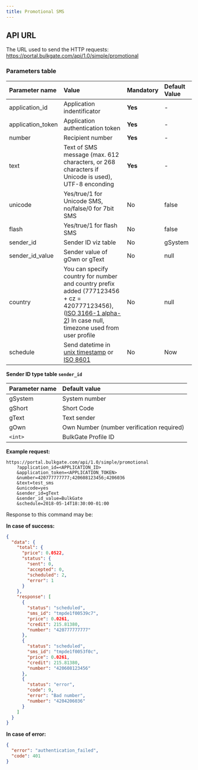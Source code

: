 ```yaml
---
title: Promotional SMS
---
```



## API URL
The URL used to send the HTTP requests:
https://portal.bulkgate.com/api/1.0/simple/promotional

### Parameters table

|Parameter name	|Value|	Mandatory| Default Value
|:--- |:--- |:--- |:--- |
|application_id|Application indentificator |**Yes**|-| 
|application_token|Application authentication token	|**Yes**|-|
|number|Recipient number 	|**Yes**|-|
|text|Text of SMS message (max. 612 characters, or 268 characters if Unicode is used), UTF-8 enconding	|**Yes**|-|
|unicode	|Yes/true/1 for Unicode SMS, no/false/0 for 7bit SMS|No|false|
|flash| Yes/true/1 for flash SMS|No|false|
|sender_id|Sender ID viz table|No|gSystem|
|sender_id_value|Sender value of gOwn or gText|No|null|
|country|You can specify country for number and country prefix added (777123456 + cz = 420777123456), ([ISO 3166-1 alpha-2](https://en.wikipedia.org/wiki/ISO_3166-1_alpha-2)) In case null, timezone used from user profile|No|null|
|schedule| Send datetime in [unix timestamp](https://en.wikipedia.org/wiki/Unix_time) or [ISO 8601](https://en.wikipedia.org/wiki/ISO_8601) |No|Now|

**Sender ID type table `sender_id`** 

|Parameter name	| Default value|
|:--- |:---|
|gSystem |System number| 
|gShort |Short Code| 
|gText |Text sender| 
|gOwn |Own Number (number verification required)| 
| `<int>` |BulkGate Profile ID| 


**Example request:**
``` url
https://portal.bulkgate.com/api/1.0/simple/promotional
    ?application_id=<APPLICATION_ID>
    &application_token=<APPLICATION_TOKEN>
    &number=420777777777;420608123456;4206036
    &text=test_sms
    &unicode=yes
    &sender_id=gText
    &sender_id_value=BulkGate
    &schedule=2018-05-14T18:30:00-01:00
```

Response to this command may be:

**In case of success:**
``` json
{
  "data": {
    "total": {
      "price": 0.0522,
      "status": {
        "sent": 0,
        "accepted": 0,
        "scheduled": 2,
        "error": 1
      }
    },
    "response": [
      {
        "status": "scheduled",
        "sms_id": "tmpde1f00539c7",
        "price": 0.0261,
        "credit": 215.81380,
        "number": "420777777777"
      },
      {
        "status": "scheduled",
        "sms_id": "tmpde1f0053f0c",
        "price": 0.0261,
        "credit": 215.81380,
        "number": "420608123456"
      },
      {
        "status": "error",
        "code": 9,
        "error": "Bad number",
        "number": "4204206036"
      }
    ]
  }
}
```
 
**In case of error:**
``` json 
{
  "error": "authentication_failed",
  "code": 401
}
```

